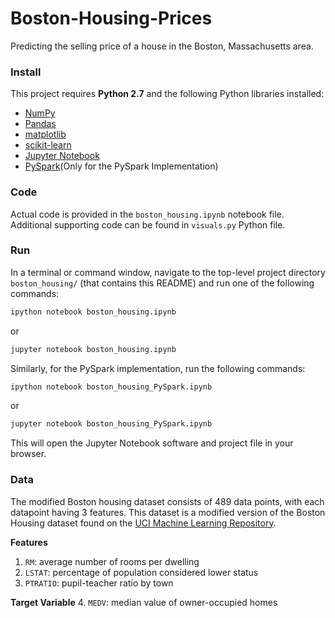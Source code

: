 # Boston-Housing-Prices
Predicting the selling price of a house in the Boston, Massachusetts area.

### Install

This project requires **Python 2.7** and the following Python libraries installed:

- [NumPy](http://www.numpy.org/)
- [Pandas](http://pandas.pydata.org/)
- [matplotlib](http://matplotlib.org/)
- [scikit-learn](http://scikit-learn.org/stable/)
- [Jupyter Notebook](http://ipython.org/notebook.html)
- [PySpark](https://spark.apache.org/docs/2.1.0/)(Only for the PySpark Implementation)

### Code

Actual code is provided in the `boston_housing.ipynb` notebook file. Additional supporting code can be found in `visuals.py` Python file.

### Run

In a terminal or command window, navigate to the top-level project directory `boston_housing/` (that contains this README) and run one of the following commands:

```bash
ipython notebook boston_housing.ipynb
```
or
```bash
jupyter notebook boston_housing.ipynb
```

Similarly, for the PySpark implementation, run the following commands:



```bash
ipython notebook boston_housing_PySpark.ipynb
```

or

```bash
jupyter notebook boston_housing_PySpark.ipynb
```

This will open the Jupyter Notebook software and project file in your browser.

### Data

The modified Boston housing dataset consists of 489 data points, with each datapoint having 3 features. This dataset is a modified version of the Boston Housing dataset found on the [UCI Machine Learning Repository](https://archive.ics.uci.edu/ml/datasets/Housing).

**Features**
1.  `RM`: average number of rooms per dwelling
2.  `LSTAT`: percentage of population considered lower status
3.  `PTRATIO`: pupil-teacher ratio by town

**Target Variable**
4. `MEDV`: median value of owner-occupied homes
